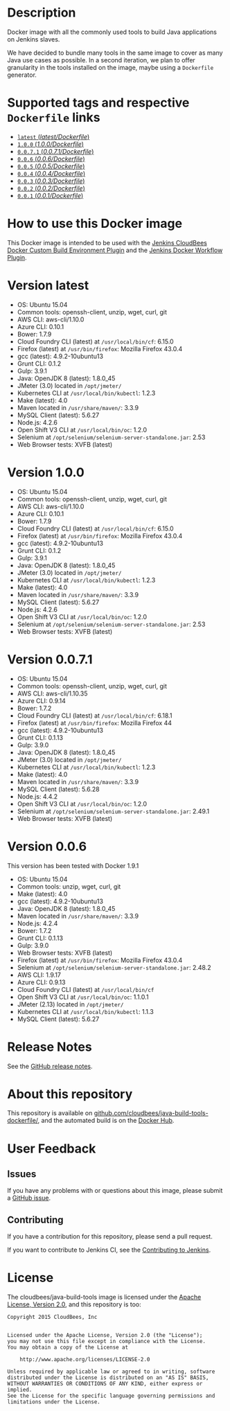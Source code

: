 # Description

Docker image with all the commonly used tools to build Java applications on Jenkins slaves.

We have decided to bundle many tools in the same image to cover as many Java use cases as possible. In a second iteration, we plan to offer granularity in the tools installed on the image, maybe using a `Dockerfile` generator.

# Supported tags and respective `Dockerfile` links

-   [`latest` (*latest/Dockerfile*)](https://github.com/cloudbees/java-build-tools-dockerfile/blob/master/Dockerfile)
-   [`1.0.0` (*1.0.0/Dockerfile*)](https://github.com/cloudbees/java-build-tools-dockerfile/blob/1.0.0/Dockerfile)
-   [`0.0.7.1` (*0.0.7.1/Dockerfile*)](https://github.com/cloudbees/java-build-tools-dockerfile/blob/0.0.7.1/Dockerfile)
-   [`0.0.6` (*0.0.6/Dockerfile*)](https://github.com/cloudbees/java-build-tools-dockerfile/blob/0.0.6/Dockerfile)
-   [`0.0.5` (*0.0.5/Dockerfile*)](https://github.com/cloudbees/java-build-tools-dockerfile/blob/0.0.5/Dockerfile)
-   [`0.0.4` (*0.0.4/Dockerfile*)](https://github.com/cloudbees/java-build-tools-dockerfile/blob/0.0.4/Dockerfile)
-   [`0.0.3` (*0.0.3/Dockerfile*)](https://github.com/cloudbees/java-build-tools-dockerfile/blob/0.0.3/Dockerfile)
-   [`0.0.2` (*0.0.2/Dockerfile*)](https://github.com/cloudbees/java-build-tools-dockerfile/blob/0.0.2/Dockerfile)
-   [`0.0.1` (*0.0.1/Dockerfile*)](https://github.com/cloudbees/java-build-tools-dockerfile/blob/0.0.1/Dockerfile)

# How to use this Docker image

This Docker image is intended to be used with the [Jenkins CloudBees Docker Custom Build Environment Plugin](https://wiki.jenkins-ci.org/display/JENKINS/CloudBees+Docker+Custom+Build+Environment+Plugin) and the [Jenkins Docker Workflow Plugin](https://wiki.jenkins-ci.org/display/JENKINS/CloudBees+Docker+Workflow+Plugin).

# Version latest
-   OS: Ubuntu 15.04
-   Common tools: openssh-client, unzip, wget, curl, git
-   AWS CLI: aws-cli/1.10.0
-   Azure CLI: 0.10.1
-   Bower: 1.7.9
-   Cloud Foundry CLI (latest) at `/usr/local/bin/cf`: 6.15.0
-   Firefox (latest) at `/usr/bin/firefox`: Mozilla Firefox 43.0.4
-   gcc (latest): 4.9.2-10ubuntu13
-   Grunt CLI: 0.1.2
-   Gulp: 3.9.1
-   Java: OpenJDK 8 (latest): 1.8.0_45
-   JMeter (3.0) located in `/opt/jmeter/`
-   Kubernetes CLI at `/usr/local/bin/kubectl`: 1.2.3
-   Make (latest): 4.0
-   Maven located in `/usr/share/maven/`: 3.3.9
-   MySQL Client (latest): 5.6.27
-   Node.js: 4.2.6
-   Open Shift V3 CLI at `/usr/local/bin/oc`: 1.2.0
-   Selenium at `/opt/selenium/selenium-server-standalone.jar`: 2.53
-   Web Browser tests: XVFB (latest)

# Version 1.0.0
-   OS: Ubuntu 15.04
-   Common tools: openssh-client, unzip, wget, curl, git
-   AWS CLI: aws-cli/1.10.0
-   Azure CLI: 0.10.1
-   Bower: 1.7.9
-   Cloud Foundry CLI (latest) at `/usr/local/bin/cf`: 6.15.0
-   Firefox (latest) at `/usr/bin/firefox`: Mozilla Firefox 43.0.4
-   gcc (latest): 4.9.2-10ubuntu13
-   Grunt CLI: 0.1.2
-   Gulp: 3.9.1
-   Java: OpenJDK 8 (latest): 1.8.0_45
-   JMeter (3.0) located in `/opt/jmeter/`
-   Kubernetes CLI at `/usr/local/bin/kubectl`: 1.2.3
-   Make (latest): 4.0
-   Maven located in `/usr/share/maven/`: 3.3.9
-   MySQL Client (latest): 5.6.27
-   Node.js: 4.2.6
-   Open Shift V3 CLI at `/usr/local/bin/oc`: 1.2.0
-   Selenium at `/opt/selenium/selenium-server-standalone.jar`: 2.53
-   Web Browser tests: XVFB (latest)

# Version 0.0.7.1
-   OS: Ubuntu 15.04
-   Common tools: openssh-client, unzip, wget, curl, git
-   AWS CLI: aws-cli/1.10.35
-   Azure CLI: 0.9.14
-   Bower: 1.7.2
-   Cloud Foundry CLI (latest) at `/usr/local/bin/cf`: 6.18.1
-   Firefox (latest) at `/usr/bin/firefox`: Mozilla Firefox 44
-   gcc (latest): 4.9.2-10ubuntu13
-   Grunt CLI: 0.1.13
-   Gulp: 3.9.0
-   Java: OpenJDK 8 (latest): 1.8.0_45
-   JMeter (3.0) located in `/opt/jmeter/`
-   Kubernetes CLI at `/usr/local/bin/kubectl`: 1.2.3
-   Make (latest): 4.0
-   Maven located in `/usr/share/maven/`: 3.3.9
-   MySQL Client (latest): 5.6.28
-   Node.js: 4.4.2
-   Open Shift V3 CLI at `/usr/local/bin/oc`: 1.2.0
-   Selenium at `/opt/selenium/selenium-server-standalone.jar`: 2.49.1
-   Web Browser tests: XVFB (latest)

# Version 0.0.6

This version has been tested with Docker 1.9.1

-   OS: Ubuntu 15.04
-   Common tools: unzip, wget, curl, git
-   Make (latest): 4.0
-   gcc (latest): 4.9.2-10ubuntu13
-   Java: OpenJDK 8 (latest): 1.8.0_45
-   Maven located in `/usr/share/maven/`: 3.3.9
-   Node.js: 4.2.4
-   Bower: 1.7.2
-   Grunt CLI: 0.1.13
-   Gulp: 3.9.0
-   Web Browser tests: XVFB (latest)
-   Firefox (latest) at `/usr/bin/firefox`: Mozilla Firefox 43.0.4
-   Selenium at `/opt/selenium/selenium-server-standalone.jar`: 2.48.2
-   AWS CLI: 1.9.17
-   Azure CLI: 0.9.13
-   Cloud Foundry CLI (latest) at `/usr/local/bin/cf`
-   Open Shift V3 CLI at `/usr/local/bin/oc`: 1.1.0.1
-   JMeter (2.13) located in `/opt/jmeter/`
-   Kubernetes CLI at `/usr/local/bin/kubectl`: 1.1.3
-   MySQL Client (latest): 5.6.27

# Release Notes

See the [GitHub release notes](https://github.com/cloudbees/java-build-tools-dockerfile/releases).

# About this repository

This repository is available on [github.com/cloudbees/java-build-tools-dockerfile/](https://github.com/cloudbees/java-build-tools-dockerfile), and the automated build is on the [Docker Hub](https://hub.docker.com/r/cloudbees/java-build-tools/).

# User Feedback

## Issues

If you have any problems with or questions about this image, please submit a [GitHub issue](https://github.com/cloudbees/java-build-tools-dockerfile/issues).

## Contributing

If you have a contribution for this repository, please send a pull request.

If you want to contribute to Jenkins CI, see the [Contributing to Jenkins](https://wiki.jenkins-ci.org/display/JENKINS/contributing).

# License

The cloudbees/java-build-tools image is licensed under the [Apache License, Version 2.0](https://www.apache.org/licenses/LICENSE-2.0), and this repository is too:

```
Copyright 2015 CloudBees, Inc


Licensed under the Apache License, Version 2.0 (the "License");
you may not use this file except in compliance with the License.
You may obtain a copy of the License at

    http://www.apache.org/licenses/LICENSE-2.0

Unless required by applicable law or agreed to in writing, software
distributed under the License is distributed on an "AS IS" BASIS,
WITHOUT WARRANTIES OR CONDITIONS OF ANY KIND, either express or implied.
See the License for the specific language governing permissions and
limitations under the License.
```
